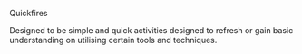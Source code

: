 Quickfires

Designed to be simple and quick activities designed to refresh or gain basic understanding on utilising certain tools and techniques.
